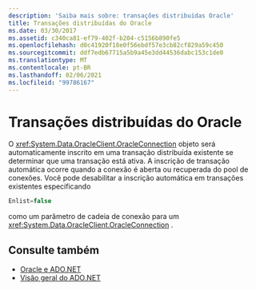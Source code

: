 ```yaml
---
description: 'Saiba mais sobre: transações distribuídas Oracle'
title: Transações distribuídas do Oracle
ms.date: 03/30/2017
ms.assetid: c340ca81-ef79-402f-b204-c5156b890fe5
ms.openlocfilehash: d0c41920f18e0f56ebdf57e3cb82cf829a59c450
ms.sourcegitcommit: ddf7edb67715a5b9a45e3dd44536dabc153c1de0
ms.translationtype: MT
ms.contentlocale: pt-BR
ms.lasthandoff: 02/06/2021
ms.locfileid: "99786167"
---
```

# <a name="oracle-distributed-transactions"></a>Transações distribuídas do Oracle

O <xref:System.Data.OracleClient.OracleConnection> objeto será automaticamente inscrito em uma transação distribuída existente se determinar que uma transação está ativa. A inscrição de transação automática ocorre quando a conexão é aberta ou recuperada do pool de conexões. Você pode desabilitar a inscrição automática em transações existentes especificando  
  
```csharp  
Enlist=false  
```  
  
 como um parâmetro de cadeia de conexão para um <xref:System.Data.OracleClient.OracleConnection> .  
  
## <a name="see-also"></a>Consulte também

- [Oracle e ADO.NET](oracle-and-adonet.md)
- [Visão geral do ADO.NET](ado-net-overview.md)
